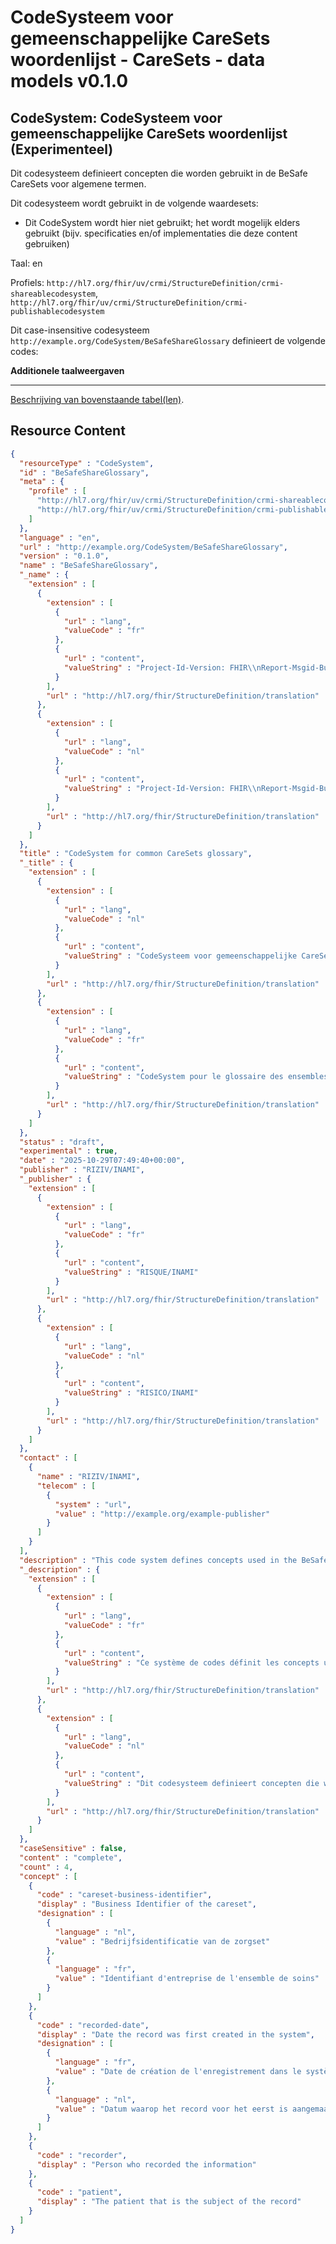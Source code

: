 # CodeSysteem voor gemeenschappelijke CareSets woordenlijst - CareSets - data models v0.1.0

## CodeSystem: CodeSysteem voor gemeenschappelijke CareSets woordenlijst (Experimenteel) 

 
Dit codesysteem definieert concepten die worden gebruikt in de BeSafe CareSets voor algemene termen. 

Dit codesysteem wordt gebruikt in de volgende waardesets:

* Dit CodeSystem wordt hier niet gebruikt; het wordt mogelijk elders gebruikt (bijv. specificaties en/of implementaties die deze content gebruiken)

Taal: en

Profiels: `http://hl7.org/fhir/uv/crmi/StructureDefinition/crmi-shareablecodesystem`, `http://hl7.org/fhir/uv/crmi/StructureDefinition/crmi-publishablecodesystem`

Dit case-insensitive codesysteem `http://example.org/CodeSystem/BeSafeShareGlossary` definieert de volgende codes:

**Additionele taalweergaven**

-------

 [Beschrijving van bovenstaande tabel(len)](http://build.fhir.org/ig/FHIR/ig-guidance/readingIgs.html#terminology). 



## Resource Content

```json
{
  "resourceType" : "CodeSystem",
  "id" : "BeSafeShareGlossary",
  "meta" : {
    "profile" : [
      "http://hl7.org/fhir/uv/crmi/StructureDefinition/crmi-shareablecodesystem",
      "http://hl7.org/fhir/uv/crmi/StructureDefinition/crmi-publishablecodesystem"
    ]
  },
  "language" : "en",
  "url" : "http://example.org/CodeSystem/BeSafeShareGlossary",
  "version" : "0.1.0",
  "name" : "BeSafeShareGlossary",
  "_name" : {
    "extension" : [
      {
        "extension" : [
          {
            "url" : "lang",
            "valueCode" : "fr"
          },
          {
            "url" : "content",
            "valueString" : "Project-Id-Version: FHIR\\nReport-Msgid-Bugs-To: you@example.com\\nPOT-Creation-Date: 2025-10-21 10:40+0000\\nPO-Revision-Date: 2025-10-21 10:40+0000\\nLanguage: FR\\nMIME-Version: 1.0\\nContent-Type: text/plain; charset=UTF-8\\nContent-Transfer-Encoding: 8bit\\n"
          }
        ],
        "url" : "http://hl7.org/fhir/StructureDefinition/translation"
      },
      {
        "extension" : [
          {
            "url" : "lang",
            "valueCode" : "nl"
          },
          {
            "url" : "content",
            "valueString" : "Project-Id-Version: FHIR\\nReport-Msgid-Bugs-To: you@example.com\\nPOT-Creation-Date: 2025-10-21 10:47+0000\\nPO-Revision-Date: 2025-10-21 10:47+0000\\nLanguage: NL\\nMIME-Version: 1.0\\nContent-Type: text/plain; charset=UTF-8\\nContent-Transfer-Encoding: 8bit\\n"
          }
        ],
        "url" : "http://hl7.org/fhir/StructureDefinition/translation"
      }
    ]
  },
  "title" : "CodeSystem for common CareSets glossary",
  "_title" : {
    "extension" : [
      {
        "extension" : [
          {
            "url" : "lang",
            "valueCode" : "nl"
          },
          {
            "url" : "content",
            "valueString" : "CodeSysteem voor gemeenschappelijke CareSets woordenlijst"
          }
        ],
        "url" : "http://hl7.org/fhir/StructureDefinition/translation"
      },
      {
        "extension" : [
          {
            "url" : "lang",
            "valueCode" : "fr"
          },
          {
            "url" : "content",
            "valueString" : "CodeSystem pour le glossaire des ensembles de soins communs"
          }
        ],
        "url" : "http://hl7.org/fhir/StructureDefinition/translation"
      }
    ]
  },
  "status" : "draft",
  "experimental" : true,
  "date" : "2025-10-29T07:49:40+00:00",
  "publisher" : "RIZIV/INAMI",
  "_publisher" : {
    "extension" : [
      {
        "extension" : [
          {
            "url" : "lang",
            "valueCode" : "fr"
          },
          {
            "url" : "content",
            "valueString" : "RISQUE/INAMI"
          }
        ],
        "url" : "http://hl7.org/fhir/StructureDefinition/translation"
      },
      {
        "extension" : [
          {
            "url" : "lang",
            "valueCode" : "nl"
          },
          {
            "url" : "content",
            "valueString" : "RISICO/INAMI"
          }
        ],
        "url" : "http://hl7.org/fhir/StructureDefinition/translation"
      }
    ]
  },
  "contact" : [
    {
      "name" : "RIZIV/INAMI",
      "telecom" : [
        {
          "system" : "url",
          "value" : "http://example.org/example-publisher"
        }
      ]
    }
  ],
  "description" : "This code system defines concepts used in the BeSafe CareSets for common glossary terms.",
  "_description" : {
    "extension" : [
      {
        "extension" : [
          {
            "url" : "lang",
            "valueCode" : "fr"
          },
          {
            "url" : "content",
            "valueString" : "Ce système de codes définit les concepts utilisés dans les ensembles de soins BeSafe pour les termes du glossaire commun."
          }
        ],
        "url" : "http://hl7.org/fhir/StructureDefinition/translation"
      },
      {
        "extension" : [
          {
            "url" : "lang",
            "valueCode" : "nl"
          },
          {
            "url" : "content",
            "valueString" : "Dit codesysteem definieert concepten die worden gebruikt in de BeSafe CareSets voor algemene termen."
          }
        ],
        "url" : "http://hl7.org/fhir/StructureDefinition/translation"
      }
    ]
  },
  "caseSensitive" : false,
  "content" : "complete",
  "count" : 4,
  "concept" : [
    {
      "code" : "careset-business-identifier",
      "display" : "Business Identifier of the careset",
      "designation" : [
        {
          "language" : "nl",
          "value" : "Bedrijfsidentificatie van de zorgset"
        },
        {
          "language" : "fr",
          "value" : "Identifiant d'entreprise de l'ensemble de soins"
        }
      ]
    },
    {
      "code" : "recorded-date",
      "display" : "Date the record was first created in the system",
      "designation" : [
        {
          "language" : "fr",
          "value" : "Date de création de l'enregistrement dans le système"
        },
        {
          "language" : "nl",
          "value" : "Datum waarop het record voor het eerst is aangemaakt in het systeem"
        }
      ]
    },
    {
      "code" : "recorder",
      "display" : "Person who recorded the information"
    },
    {
      "code" : "patient",
      "display" : "The patient that is the subject of the record"
    }
  ]
}

```
